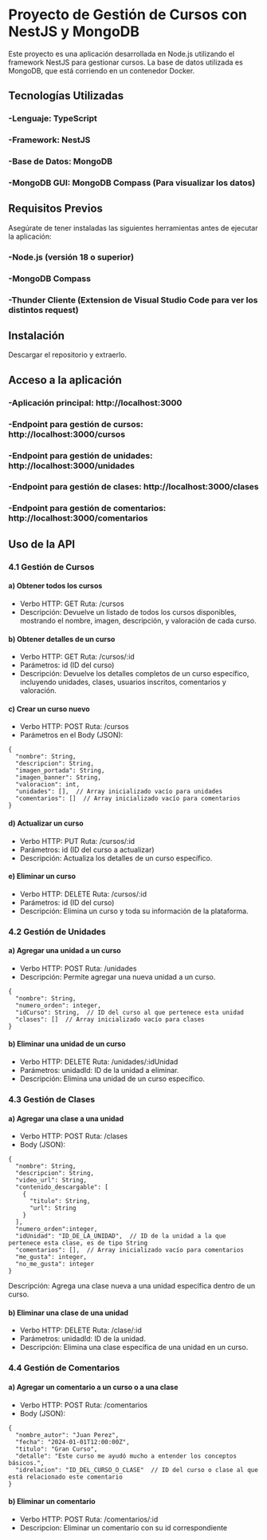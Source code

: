 # Proyecto de Gestión de Cursos con NestJS y MongoDB
Este proyecto es una aplicación desarrollada en Node.js utilizando el framework NestJS para gestionar cursos. La base de datos utilizada es MongoDB, que está corriendo en un contenedor Docker.

## Tecnologías Utilizadas
### -Lenguaje: TypeScript
### -Framework: NestJS
### -Base de Datos: MongoDB
### -MongoDB GUI: MongoDB Compass (Para visualizar los datos)
  
## Requisitos Previos
Asegúrate de tener instaladas las siguientes herramientas antes de ejecutar la aplicación:

### -Node.js (versión 18 o superior)
### -MongoDB Compass
### -Thunder Cliente (Extension de Visual Studio Code para ver los distintos request)

## Instalación

Descargar el repositorio y extraerlo.

## Acceso a la aplicación
### -Aplicación principal: http://localhost:3000 
### -Endpoint para gestión de cursos: http://localhost:3000/cursos
### -Endpoint para gestión de unidades: http://localhost:3000/unidades
### -Endpoint para gestión de clases: http://localhost:3000/clases
### -Endpoint para gestión de comentarios: http://localhost:3000/comentarios


## Uso de la API

### 4.1 Gestión de Cursos

#### a) Obtener todos los cursos
- Verbo HTTP: GET Ruta: /cursos
- Descripción: Devuelve un listado de todos los cursos disponibles, mostrando el nombre, imagen, descripción, y valoración de cada curso.

#### b) Obtener detalles de un curso
- Verbo HTTP: GET Ruta: /cursos/:id
- Parámetros: id (ID del curso)
- Descripción: Devuelve los detalles completos de un curso específico, incluyendo unidades, clases, usuarios inscritos, comentarios y valoración.

#### c) Crear un curso nuevo
- Verbo HTTP: POST Ruta: /cursos
- Parámetros en el Body (JSON):

```
{
  "nombre": String,
  "descripcion": String,
  "imagen_portada": String,
  "imagen_banner": String,
  "valoracion": int,
  "unidades": [],  // Array inicializado vacío para unidades
  "comentarios": []  // Array inicializado vacío para comentarios
}
```

#### d) Actualizar un curso
- Verbo HTTP: PUT Ruta: /cursos/:id 
- Parámetros: id (ID del curso a actualizar) 
- Descripción: Actualiza los detalles de un curso específico.


#### e) Eliminar un curso
- Verbo HTTP: DELETE Ruta: /cursos/:id
- Parámetros: id (ID del curso) 
- Descripción: Elimina un curso y toda su información de la plataforma.

### 4.2 Gestión de Unidades
#### a) Agregar una unidad a un curso
- Verbo HTTP: POST Ruta: /unidades
- Descripción: Permite agregar una nueva unidad a un curso.
```
{
  "nombre": String,
  "numero_orden": integer,
  "idCurso": String,  // ID del curso al que pertenece esta unidad
  "clases": []  // Array inicializado vacío para clases
}

```


#### b) Eliminar una unidad de un curso
- Verbo HTTP: DELETE Ruta: /unidades/:idUnidad
- Parámetros: unidadId: ID de la unidad a eliminar.
- Descripción: Elimina una unidad de un curso específico.

### 4.3 Gestión de Clases
#### a) Agregar una clase a una unidad
- Verbo HTTP: POST Ruta: /clases
- Body (JSON):

```
{
  "nombre": String,
  "descripcion": String,
  "video_url": String,
  "contenido_descargable": [
    {
      "titulo": String,
      "url": String
    }
  ],
  "numero_orden":integer,
  "idUnidad": "ID_DE_LA_UNIDAD",  // ID de la unidad a la que pertenece esta clase, es de tipo String
  "comentarios": [],  // Array inicializado vacío para comentarios
  "me_gusta": integer,
  "no_me_gusta": integer
}

```

Descripción: Agrega una clase nueva a una unidad específica dentro de un curso.

#### b) Eliminar una clase de una unidad
- Verbo HTTP: DELETE Ruta: /clase/:id
- Parámetros:  unidadId: ID de la unidad. 
- Descripción: Elimina una clase específica de una unidad en un curso.

### 4.4 Gestión de Comentarios
#### a) Agregar un comentario a un curso o a una clase
- Verbo HTTP: POST Ruta: /comentarios
- Body (JSON):

```
{
  "nombre_autor": "Juan Perez",
  "fecha": "2024-01-01T12:00:00Z",
  "titulo": "Gran Curso",
  "detalle": "Este curso me ayudó mucho a entender los conceptos básicos.",
  "idrelacion": "ID_DEL_CURSO_O_CLASE"  // ID del curso o clase al que está relacionado este comentario
}
```

#### b) Eliminar un comentario 
- Verbo HTTP: POST Ruta: /comentarios/:id
- Descripcion: Eliminar un comentario con su id correspondiente

